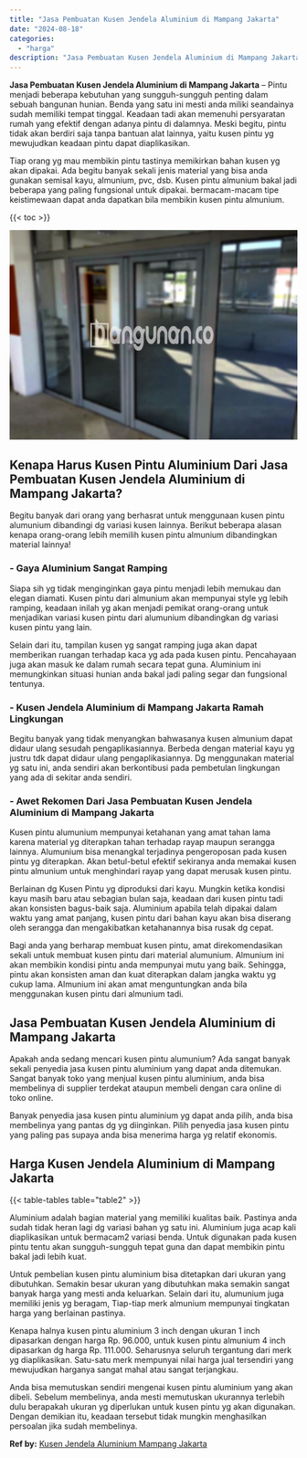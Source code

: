 ```yaml
---
title: "Jasa Pembuatan Kusen Jendela Aluminium di Mampang Jakarta"
date: "2024-08-18"
categories: 
  - "harga"
description: "Jasa Pembuatan Kusen Jendela Aluminium di Mampang Jakarta. Anda bisa memutuskan sendiri mengenai kusen pintu aluminium yang akan dibeli. Sebelum membelinya,..."
---
```


**Jasa Pembuatan Kusen Jendela Aluminium di Mampang Jakarta** – Pintu menjadi beberapa kebutuhan yang sungguh-sungguh penting dalam sebuah bangunan hunian. Benda yang satu ini mesti anda miliki seandainya sudah memiliki tempat tinggal. Keadaan tadi akan memenuhi persyaratan rumah yang efektif dengan adanya pintu di dalamnya. Meski begitu, pintu tidak akan berdiri saja tanpa bantuan alat lainnya, yaitu kusen pintu yg mewujudkan keadaan pintu dapat diaplikasikan.

Tiap orang yg mau membikin pintu tastinya memikirkan bahan kusen yg akan dipakai. Ada begitu banyak sekali jenis material yang bisa anda gunakan semisal kayu, almunium, pvc, dsb. Kusen pintu almunium bakal jadi beberapa yang paling fungsional untuk dipakai. bermacam-macam tipe keistimewaan dapat anda dapatkan bila membikin kusen pintu almunium.

{{< toc >}}

![Jasa Pembuatan Kusen Jendela Aluminium di Mampang Jakarta](/images/harga-kusen-jendela-alumunium-36.png)

## Kenapa Harus Kusen Pintu Aluminium Dari Jasa Pembuatan Kusen Jendela Aluminium di Mampang Jakarta?

Begitu banyak dari orang yang berhasrat untuk menggunaan kusen pintu alumunium dibandingi dg variasi kusen lainnya. Berikut beberapa alasan kenapa orang-orang lebih memilih kusen pintu almunium dibandingkan material lainnya!

### \- Gaya Aluminium Sangat Ramping

Siapa sih yg tidak menginginkan gaya pintu menjadi lebih memukau dan elegan diamati. Kusen pintu dari almunium akan mempunyai style yg lebih ramping, keadaan inilah yg akan menjadi pemikat orang-orang untuk menjadikan variasi kusen pintu dari alumunium dibandingkan dg variasi kusen pintu yang lain.

Selain dari itu, tampilan kusen yg sangat ramping juga akan dapat memberikan ruangan terhadap kaca yg ada pada kusen pintu. Pencahayaan juga akan masuk ke dalam rumah secara tepat guna. Aluminium ini memungkinkan situasi hunian anda bakal jadi paling segar dan fungsional tentunya.

### \- Kusen Jendela Aluminium di Mampang Jakarta Ramah Lingkungan

Begitu banyak yang tidak menyangkan bahwasanya kusen almunium dapat didaur ulang sesudah pengaplikasiannya. Berbeda dengan material kayu yg justru tdk dapat didaur ulang pengaplikasiannya. Dg menggunakan material yg satu ini, anda sendiri akan berkontibusi pada pembetulan lingkungan yang ada di sekitar anda sendiri.

### \- Awet Rekomen Dari Jasa Pembuatan Kusen Jendela Aluminium di Mampang Jakarta

Kusen pintu alumunium mempunyai ketahanan yang amat tahan lama karena material yg diterapkan tahan terhadap rayap maupun serangga lainnya. Alumunium bisa menangkal terjadinya pengeroposan pada kusen pintu yg diterapkan. Akan betul-betul efektif sekiranya anda memakai kusen pintu almunium untuk menghindari rayap yang dapat merusak kusen pintu.

Berlainan dg Kusen Pintu yg diproduksi dari kayu. Mungkin ketika kondisi kayu masih baru atau sebagian bulan saja, keadaan dari kusen pintu tadi akan konsisten bagus-baik saja. Aluminium apabila telah dipakai dalam waktu yang amat panjang, kusen pintu dari bahan kayu akan bisa diserang oleh serangga dan mengakibatkan ketahanannya bisa rusak dg cepat.

Bagi anda yang berharap membuat kusen pintu, amat direkomendasikan sekali untuk membuat kusen pintu dari material alumunium. Almunium ini akan membikin kondisi pintu anda mempunyai mutu yang baik. Sehingga, pintu akan konsisten aman dan kuat diterapkan dalam jangka waktu yg cukup lama. Almunium ini akan amat menguntungkan anda bila menggunakan kusen pintu dari almunium tadi.

## Jasa Pembuatan Kusen Jendela Aluminium di Mampang Jakarta

Apakah anda sedang mencari kusen pintu alumunium? Ada sangat banyak sekali penyedia jasa kusen pintu aluminium yang dapat anda ditemukan. Sangat banyak toko yang menjual kusen pintu aluminium, anda bisa membelinya di supplier terdekat ataupun membeli dengan cara online di toko online.

Banyak penyedia jasa kusen pintu aluminium yg dapat anda pilih, anda bisa membelinya yang pantas dg yg diinginkan. Pilih penyedia jasa kusen pintu yang paling pas supaya anda bisa menerima harga yg relatif ekonomis.

## Harga Kusen Jendela Aluminium di Mampang Jakarta

{{< table-tables table="table2" >}}

Aluminium adalah bagian material yang memiliki kualitas baik. Pastinya anda sudah tidak heran lagi dg variasi bahan yg satu ini. Aluminium juga acap kali diaplikasikan untuk bermacam2 variasi benda. Untuk digunakan pada kusen pintu tentu akan sungguh-sungguh tepat guna dan dapat membikin pintu bakal jadi lebih kuat.

Untuk pembelian kusen pintu aluminium bisa ditetapkan dari ukuran yang dibutuhkan. Semakin besar ukuran yang dibutuhkan maka semakin sangat banyak harga yang mesti anda keluarkan. Selain dari itu, alumunium juga memiliki jenis yg beragam, Tiap-tiap merk almunium mempunyai tingkatan harga yang berlainan pastinya.

Kenapa halnya kusen pintu aluminium 3 inch dengan ukuran 1 inch dipasarkan dengan harga Rp. 96.000, untuk kusen pintu almunium 4 inch dipasarkan dg harga Rp. 111.000. Seharusnya seluruh tergantung dari merk yg diaplikasikan. Satu-satu merk mempunyai nilai harga jual tersendiri yang mewujudkan harganya sangat mahal atau sangat terjangkau.

Anda bisa memutuskan sendiri mengenai kusen pintu aluminium yang akan dibeli. Sebelum membelinya, anda mesti memutuskan ukurannya terlebih dulu berapakah ukuran yg diperlukan untuk kusen pintu yg akan digunakan. Dengan demikian itu, keadaan tersebut tidak mungkin menghasilkan persoalan jika sudah membelinya.

**Ref by:** [Kusen Jendela Aluminium Mampang Jakarta](https://id.wikipedia.org/wiki/Kusen)

